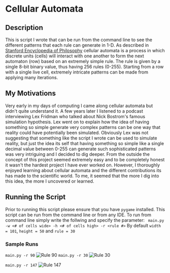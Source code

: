 # Cellular Automata

## Description
This is script I wrote that can be run from the command line to see the different patterns that each rule can generate in 1-D. As described in [Stanford Encyclopedia of Philosophy](https://plato.stanford.edu/entries/cellular-automata/) cellular automata is a process in which discrete units (cells) will interact with one another to form the next automaton (row) based on an extremely simple rule. The rule is given by a single 8-bit binary value, thus having 256 rules (0-255). Starting from a row with a single live cell, extremely intricate patterns can be made from applying many iterations.

## My Motivations
Very early in my days of computing I came along cellular automata but didn't quite understand it. A few years later I listened to a podcast interviewing Lex Fridman who talked about Nick Bostrom's famous simulation hypothesis. Lex went on to explain how the idea of having something so simple generate very complex patterns can be one way that reality could have potentially been simulated. Obviously Lex was not suggesting that something like the script I wrote can be used to simulate reality, but just the idea its self that having something so simple like a single decimal value between 0-255 can generate such sophisticated patterns was very intriguing and I decided to dig deeper. From the outside the concept of this project seemed extremely easy and to be completely honest it wasn't the hardest project I have ever worked on. However, I thoroughly enjoyed learning about cellular automata and the different contributions its has made to the scientific world. To me, it seemed that the more I dig into this idea, the more I uncovered or learned. 

## Running the Script
Prior to running this script please ensure that you have ```pygame``` installed. This script can be run from the command line or from any IDE. To run from command line simply write the follwing and specify the parameter:
``` main.py -w <# of cells wide> -h <# of cells high> -r <rule #>```
By default ```width = 101```, ```height = 50``` and ```rule = 30```

### Sample Runs
```main.py -r 90```
![Rule 90](https://github.com/aivan6842/CellularAutomata/blob/master/Images/Rule90.PNG)
```main.py -r 30```
![Rule 30](https://github.com/aivan6842/CellularAutomata/blob/master/Images/Rule30.PNG)

```main.py -r 147```
![Rule 147](https://github.com/aivan6842/CellularAutomata/blob/master/Images/Rule147.PNG)


